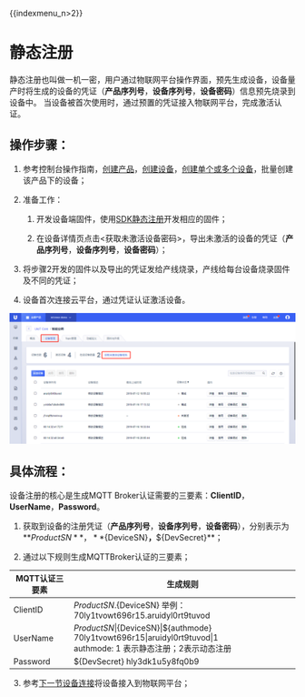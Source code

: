 {{indexmenu_n>2}}


# 静态注册
静态注册也叫做一机一密，用户通过物联网平台操作界面，预先生成设备，设备量产时将生成的设备的凭证（**产品序列号**，**设备序列号**，**设备密码**）信息预先烧录到设备中。 当设备被首次使用时，通过预置的凭证接入物联网平台，完成激活认证。



## 操作步骤：

1. 参考控制台操作指南，[创建产品](../../console_guide/product_device/create_products)，[创建设备](../../console_guide/product_device/create_devcies)，[创建单个或多个设备](../../console_guide/product_device/create_devcies#创建单个或多个设备)，批量创建该产品下的设备；

2. 准备工作：

   1. 开发设备端固件，使用[SDK静态注册](#静态注册)开发相应的固件；
   
   2. 在设备详情页点击<获取未激活设备密码>，导出未激活的设备的凭证（**产品序列号**，**设备序列号**，**设备密码**）；
   
3. 将步骤2开发的固件以及导出的凭证发给产线烧录，产线给每台设备烧录固件及不同的凭证；

4. 设备首次连接云平台，通过凭证认证激活设备。



![获取未激活设备密码](../../images/获取未激活设备密码.png)




## 具体流程：
设备注册的核心是生成MQTT Broker认证需要的三要素：**ClientID**，**UserName**，**Password**。



1. 获取到设备的注册凭证（**产品序列号**，**设备序列号**，**设备密码**），分别表示为**${ProductSN}**，**${DeviceSN}**，**${DevSecret}**；


2. 通过以下规则生成MQTTBroker认证的三要素；

|MQTT认证三要素|生成规则|
|---|---|
|ClientID | ${ProductSN}.${DeviceSN} 举例：70ly1tvowt696r15.aruidyl0rt9tuvod|
|UserName | ${ProductSN}\|${DeviceSN}\|${authmode} 70ly1tvowt696r15\|aruidyl0rt9tuvod\|1<br>authmode: 1 表示静态注册；2表示动态注册|
|Password | ${DevSecret} hly3dk1u5y8fq0b9|

3. 参考[下一节设备连接](../connecting_devices)将设备接入到物联网平台；

